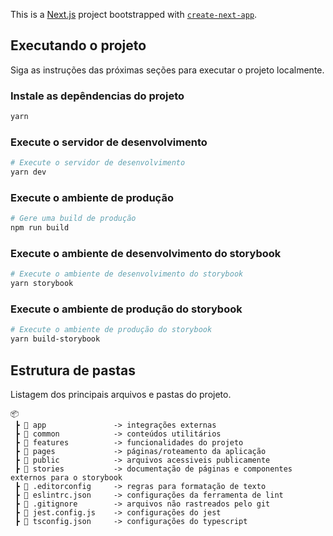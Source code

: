This is a [Next.js](https://nextjs.org/) project bootstrapped with [`create-next-app`](https://github.com/vercel/next.js/tree/canary/packages/create-next-app).

## Executando o projeto

Siga as instruções das próximas seções para executar o projeto localmente.

### Instale as depêndencias do projeto

```bash
yarn
```

### Execute o servidor de desenvolvimento

```bash
# Execute o servidor de desenvolvimento
yarn dev
```

### Execute o ambiente de produção

```bash
# Gere uma build de produção
npm run build
```

### Execute o ambiente de desenvolvimento do storybook

```bash
# Execute o ambiente de desenvolvimento do storybook
yarn storybook
```

### Execute o ambiente de produção do storybook

```bash
# Execute o ambiente de produção do storybook
yarn build-storybook
```

## Estrutura de pastas

Listagem dos principais arquivos e pastas do projeto.

```
📦
 ┣ 📂 app               -> integrações externas
 ┣ 📂 common            -> conteúdos utilitários
 ┣ 📂 features          -> funcionalidades do projeto
 ┣ 📂 pages             -> páginas/roteamento da aplicação
 ┣ 📂 public            -> arquivos acessiveis publicamente
 ┣ 📂 stories           -> documentação de páginas e componentes externos para o storybook
 ┣ 📜 .editorconfig     -> regras para formatação de texto
 ┣ 📜 eslintrc.json     -> configurações da ferramenta de lint
 ┣ 📜 .gitignore        -> arquivos não rastreados pelo git
 ┣ 📜 jest.config.js    -> configurações do jest
 ┣ 📜 tsconfig.json     -> configurações do typescript
```
